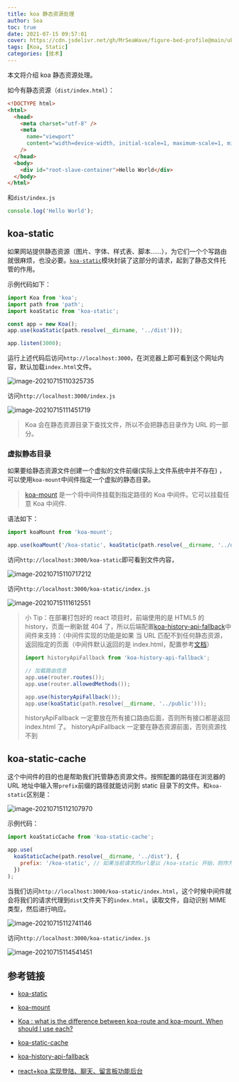```yaml
---
title: koa 静态资源处理
author: Sea
toc: true
date: 2021-07-15 09:57:01
cover: https://cdn.jsdelivr.net/gh/MrSeaWave/figure-bed-profile@main/uPic/2021/HeqXUk_christophe-young-90.jpg
tags: [Koa, Static]
categories: [技术]
---
```


本文将介绍 koa 静态资源处理。

<!--more-->

如今有静态资源（`dist/index.html`）：

```html
<!DOCTYPE html>
<html>
  <head>
    <meta charset="utf-8" />
    <meta
      name="viewport"
      content="width=device-width, initial-scale=1, maximum-scale=1, minimum-scale=1, user-scalable=no"
    />
  </head>
  <body>
    <div id="root-slave-container">Hello World</div>
  </body>
</html>
```

和`dist/index.js`

```js
console.log('Hello World');
```

## koa-static

如果网站提供静态资源（图片、字体、样式表、脚本......），为它们一个个写路由就很麻烦，也没必要。[`koa-static`](https://www.npmjs.com/package/koa-static)模块封装了这部分的请求，起到了静态文件托管的作用。

示例代码如下：

```js
import Koa from 'koa';
import path from 'path';
import koaStatic from 'koa-static';

const app = new Koa();
app.use(koaStatic(path.resolve(__dirname, '../dist')));

app.listen(3000);
```

运行上述代码后访问`http://localhost:3000`，在浏览器上即可看到这个网址内容，默认加载`index.html`文件。

![image-20210715110325735](https://cdn.jsdelivr.net/gh/MrSeaWave/figure-bed-profile@main/uPic/2021/7X1b2J_image-20210715110325735.png)

访问`http://localhost:3000/index.js`

![image-20210715111451719](https://cdn.jsdelivr.net/gh/MrSeaWave/figure-bed-profile@main/uPic/2021/Ht0CpG_image-20210715111451719.png)

> Koa 会在静态资源目录下查找文件，所以不会把静态目录作为 URL 的一部分。

### 虚拟静态目录

如果要给静态资源文件创建一个虚拟的文件前缀(实际上文件系统中并不存在) ，可以使用`koa-mount`中间件指定一个虚拟的静态目录。

> [koa-mount](https://www.npmjs.com/package/koa-mount) 是一个将中间件挂载到指定路径的 Koa 中间件。它可以挂载任意 Koa 中间件.

语法如下：

```js
import koaMount from 'koa-mount';

app.use(koaMount('/koa-static', koaStatic(path.resolve(__dirname, '../dist'))));
```

访问`http://localhost:3000/koa-static`即可看到文件内容，

![image-20210715110717212](https://cdn.jsdelivr.net/gh/MrSeaWave/figure-bed-profile@main/uPic/2021/9YZp0K_image-20210715110717212.png)

访问`http://localhost:3000/koa-static/index.js`

![image-20210715111612551](https://cdn.jsdelivr.net/gh/MrSeaWave/figure-bed-profile@main/uPic/2021/SZFnFd_image-20210715111612551.png)

> 小 Tip：在部署打包好的 react 项目时，前端使用的是 HTML5 的 history，页面一刷新就 404 了，所以后端配置[koa-history-api-fallback](https://www.npmjs.com/package/koa-history-api-fallback)中间件来支持：（中间件实现的功能是如果 当 URL 匹配不到任何静态资源，返回指定的页面（中间件默认返回的是 index.html，配置参考[文档](https://www.npmjs.com/package/koa-history-api-fallback)）
>
> ```js
> import historyApiFallback from 'koa-history-api-fallback';
>
> // 加载路由信息
> app.use(router.routes());
> app.use(router.allowedMethods());
>
> app.use(historyApiFallback());
> app.use(koaStatic(path.resolve(__dirname, '../public')));
> ```
>
> historyApiFallback 一定要放在所有接口路由后面，否则所有接口都是返回 index.html 了。
> historyApiFallback 一定要在静态资源前面，否则资源找不到

## koa-static-cache

这个中间件的目的也是帮助我们托管静态资源文件。按照配置的路径在浏览器的 URL 地址中输入带`prefix`前缀的路径就能访问到 static 目录下的文件。和`koa-static`区别是：

![image-20210715112107970](https://cdn.jsdelivr.net/gh/MrSeaWave/figure-bed-profile@main/uPic/2021/kdLhPv_image-20210715112107970.png)

示例代码：

```js
import koaStaticCache from 'koa-static-cache';

app.use(
  koaStaticCache(path.resolve(__dirname, '../dist'), {
    prefix: '/koa-static', // 如果当前请求的url是以 /koa-static 开始，则作为静态资源请求
  })
);
```

当我们访问`http://localhost:3000/koa-static/index.html`，这个时候中间件就会将我们的请求代理到`dist`文件夹下的`index.html`，读取文件，自动识别 MIME 类型，然后进行响应。

![image-20210715112741146](https://cdn.jsdelivr.net/gh/MrSeaWave/figure-bed-profile@main/uPic/2021/KoBJcf_image-20210715112741146.png)

访问`http://localhost:3000/koa-static/index.js`

![image-20210715114541451](https://cdn.jsdelivr.net/gh/MrSeaWave/figure-bed-profile@main/uPic/2021/srkx12_image-20210715114541451.png)

## 参考链接

- [koa-static](https://www.npmjs.com/package/koa-static)
- [koa-mount](https://www.npmjs.com/package/koa-mount)
- [Koa : what is the difference between koa-route and koa-mount. When should I use each?](https://stackoverflow.com/questions/29892691/koa-what-is-the-difference-between-koa-route-and-koa-mount-when-should-i-use)
- [koa-static-cache](https://www.npmjs.com/package/koa-static-cache)
- [koa-history-api-fallback](https://www.npmjs.com/package/koa-history-api-fallback)

- [react+koa 实现登陆、聊天、留言板功能后台](https://blog.csdn.net/qq_37860930/article/details/90019812)
